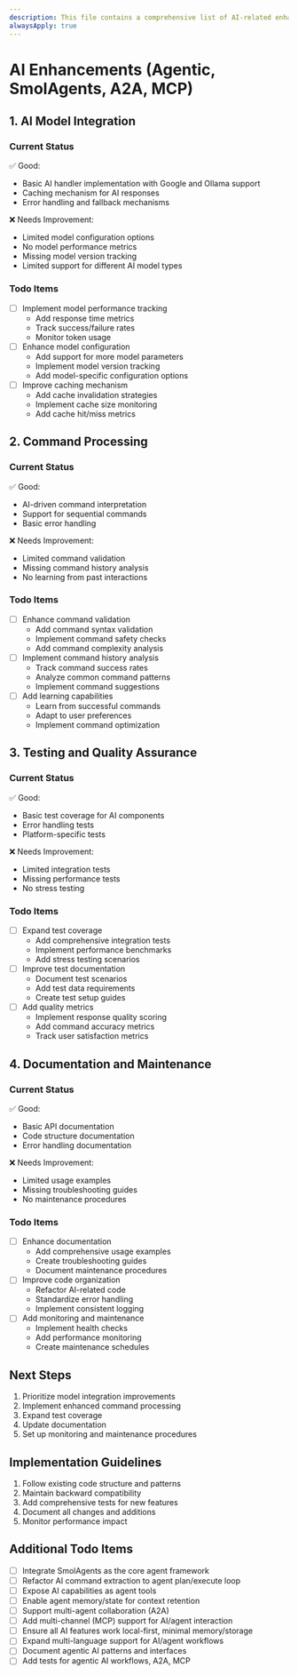 ```yaml
---
description: This file contains a comprehensive list of AI-related enhancements and improvements needed across the codebase, focusing on AI model integration, command processing, and testing.
alwaysApply: true
---
```


# AI Enhancements (Agentic, SmolAgents, A2A, MCP)

## 1. AI Model Integration
### Current Status
✅ Good:
- Basic AI handler implementation with Google and Ollama support
- Caching mechanism for AI responses
- Error handling and fallback mechanisms

❌ Needs Improvement:
- Limited model configuration options
- No model performance metrics
- Missing model version tracking
- Limited support for different AI model types

### Todo Items
- [ ] Implement model performance tracking
  - Add response time metrics
  - Track success/failure rates
  - Monitor token usage
- [ ] Enhance model configuration
  - Add support for more model parameters
  - Implement model version tracking
  - Add model-specific configuration options
- [ ] Improve caching mechanism
  - Add cache invalidation strategies
  - Implement cache size monitoring
  - Add cache hit/miss metrics

## 2. Command Processing
### Current Status
✅ Good:
- AI-driven command interpretation
- Support for sequential commands
- Basic error handling

❌ Needs Improvement:
- Limited command validation
- Missing command history analysis
- No learning from past interactions

### Todo Items
- [ ] Enhance command validation
  - Add command syntax validation
  - Implement command safety checks
  - Add command complexity analysis
- [ ] Implement command history analysis
  - Track command success rates
  - Analyze common command patterns
  - Implement command suggestions
- [ ] Add learning capabilities
  - Learn from successful commands
  - Adapt to user preferences
  - Implement command optimization

## 3. Testing and Quality Assurance
### Current Status
✅ Good:
- Basic test coverage for AI components
- Error handling tests
- Platform-specific tests

❌ Needs Improvement:
- Limited integration tests
- Missing performance tests
- No stress testing

### Todo Items
- [ ] Expand test coverage
  - Add comprehensive integration tests
  - Implement performance benchmarks
  - Add stress testing scenarios
- [ ] Improve test documentation
  - Document test scenarios
  - Add test data requirements
  - Create test setup guides
- [ ] Add quality metrics
  - Implement response quality scoring
  - Add command accuracy metrics
  - Track user satisfaction metrics

## 4. Documentation and Maintenance
### Current Status
✅ Good:
- Basic API documentation
- Code structure documentation
- Error handling documentation

❌ Needs Improvement:
- Limited usage examples
- Missing troubleshooting guides
- No maintenance procedures

### Todo Items
- [ ] Enhance documentation
  - Add comprehensive usage examples
  - Create troubleshooting guides
  - Document maintenance procedures
- [ ] Improve code organization
  - Refactor AI-related code
  - Standardize error handling
  - Implement consistent logging
- [ ] Add monitoring and maintenance
  - Implement health checks
  - Add performance monitoring
  - Create maintenance schedules

## Next Steps
1. Prioritize model integration improvements
2. Implement enhanced command processing
3. Expand test coverage
4. Update documentation
5. Set up monitoring and maintenance procedures

## Implementation Guidelines
1. Follow existing code structure and patterns
2. Maintain backward compatibility
3. Add comprehensive tests for new features
4. Document all changes and additions
5. Monitor performance impact

## Additional Todo Items
- [ ] Integrate SmolAgents as the core agent framework
- [ ] Refactor AI command extraction to agent plan/execute loop
- [ ] Expose AI capabilities as agent tools
- [ ] Enable agent memory/state for context retention
- [ ] Support multi-agent collaboration (A2A)
- [ ] Add multi-channel (MCP) support for AI/agent interaction
- [ ] Ensure all AI features work local-first, minimal memory/storage
- [ ] Expand multi-language support for AI/agent workflows
- [ ] Document agentic AI patterns and interfaces
- [ ] Add tests for agentic AI workflows, A2A, MCP 